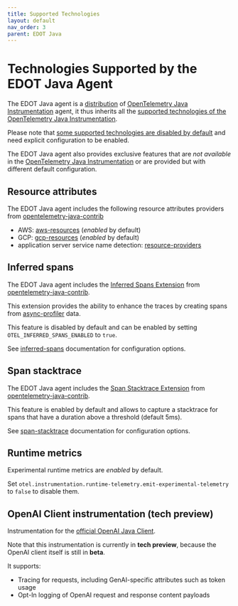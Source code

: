 ```yaml
---
title: Supported Technologies
layout: default
nav_order: 3
parent: EDOT Java
---
```


# Technologies Supported by the EDOT Java Agent

The EDOT Java agent is a [distribution](https://opentelemetry.io/docs/concepts/distributions/) of
[OpenTelemetry Java Instrumentation](https://github.com/open-telemetry/opentelemetry-java-instrumentation) agent, it thus
inherits all the [supported technologies of the OpenTelemetry Java Instrumentation](https://github.com/open-telemetry/opentelemetry-java-instrumentation/blob/main/docs/supported-libraries.md).

Please note that [some supported technologies are disabled by default](https://github.com/open-telemetry/opentelemetry-java-instrumentation/blob/main/docs/supported-libraries.md#disabled-instrumentations)
and need explicit configuration to be enabled.

The EDOT Java agent also provides exclusive features that are _not available_ in the [OpenTelemetry Java Instrumentation](https://github.com/open-telemetry/opentelemetry-java-instrumentation)
or are provided but with different default configuration.

## Resource attributes

The EDOT Java agent includes the following resource attributes providers from [opentelemetry-java-contrib](https://github.com/open-telemetry/opentelemetry-java-contrib/)
- AWS: [aws-resources](https://github.com/open-telemetry/opentelemetry-java-contrib/tree/main/aws-resources) (_enabled_ by default)
- GCP: [gcp-resources](https://github.com/open-telemetry/opentelemetry-java-contrib/tree/main/gcp-resources) (_enabled_ by default)
- application server service name detection: [resource-providers](https://github.com/open-telemetry/opentelemetry-java-contrib/tree/main/resource-providers)

## Inferred spans

The EDOT Java agent includes the [Inferred Spans Extension](https://github.com/open-telemetry/opentelemetry-java-contrib/tree/main/inferred-spans)
from [opentelemetry-java-contrib](https://github.com/open-telemetry/opentelemetry-java-contrib/).

This extension provides the ability to enhance the traces by creating spans from [async-profiler](https://github.com/async-profiler/async-profiler) data.

This feature is disabled by default and can be enabled by setting `OTEL_INFERRED_SPANS_ENABLED` to `true`.

See [inferred-spans](https://github.com/open-telemetry/opentelemetry-java-contrib/tree/main/inferred-spans) documentation for configuration options.

## Span stacktrace

The EDOT Java agent includes the [Span Stacktrace Extension](https://github.com/open-telemetry/opentelemetry-java-contrib/tree/main/span-stacktrace)
from [opentelemetry-java-contrib](https://github.com/open-telemetry/opentelemetry-java-contrib/).

This feature is enabled by default and allows to capture a stacktrace for spans that have a duration above a threshold (default 5ms).

See [span-stacktrace](https://github.com/open-telemetry/opentelemetry-java-contrib/tree/main/span-stacktrace) documentation for configuration options.

## Runtime metrics

Experimental runtime metrics are _enabled_ by default.

Set `otel.instrumentation.runtime-telemetry.emit-experimental-telemetry` to `false` to disable them.

## OpenAI Client instrumentation (tech preview)

Instrumentation for the [official OpenAI Java Client](https://github.com/openai/openai-java).

Note that this instrumentation is currently in **tech preview**, because the OpenAI client itself is still in **beta**.

It supports:

* Tracing for requests, including GenAI-specific attributes such as token usage
* Opt-In logging of OpenAI request and response content payloads
